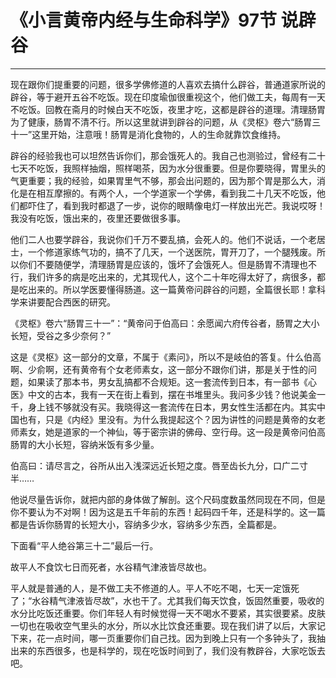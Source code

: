 # 《小言黄帝内经与生命科学》97节 说辟谷

------

现在跟你们提重要的问题，很多学佛修道的人喜欢去搞什么辟谷，普通道家所说的辟谷，等于避开五谷不吃饭。现在印度瑜伽很重视这个，他们做工夫，每周有一天不吃饭。回教在斋月的时候白天不吃饭，夜里才吃，这都是辟谷的道理。清理肠胃为了健康，肠胃不清不行。所以这里就讲到辟谷的问题，从《灵枢》卷六“肠胃三十一”这里开始，注意哦！肠胃是消化食物的，人的生命就靠饮食维持。

辟谷的经验我也可以坦然告诉你们，那会饿死人的。我自己也测验过，曾经有二十七天不吃饭，我照样抽烟，照样喝茶，因为水分很重要。但是你要晓得，胃里头的气更重要；我的经验，如果胃里气不够，那会出问题的，因为那个胃是那么大，消化是在相互摩擦的。有两个人，一个学道家一个学佛，看到我二十几天不吃饭，他们都吓住了，看到我时都退了一步，说你的眼睛像电灯一样放出光芒。我说哎呀！我没有吃饭，饿出来的，夜里还要做很多事。

他们二人也要学辟谷，我说你们千万不要乱搞，会死人的。他们不说话，一个老居士，一个修道家练气功的，搞不了几天，一个送医院，胃开刀了，一个腿残废。所以你们不要随便学，清理肠胃是应该的，饿坏了会饿死人。但是肠胃不清理也不行，我们许多的病是吃出来的，尤其现代人，这个二十年吃得太好了，病很多，都是吃出来的。所以学医要懂得肠道。这一篇黄帝问辟谷的问题，全篇很长耶！拿科学来讲要配合西医的研究。

《灵枢》卷六“肠胃三十一”：“黄帝问于伯高曰：余愿闻六府传谷者，肠胃之大小长短，受谷之多少奈何？”

这是《灵枢》这一部分的文章，不属于《素问》，所以不是岐伯的答复。什么伯高啊、少俞啊，还有黄帝有个女老师素女，这一部分不跟你们讲，那是关于性的问题，如果读了那本书，男女乱搞都不合规矩。这一套流传到日本，有一部书《心医》中文的古本，我有一天在街上看到，摆在书堆里头。我问多少钱？他说美金一千，身上钱不够就没有买。我晓得这一套流传在日本，男女性生活都在内。其实中国也有，只是《内经》里没有。为什么我提起这个？因为讲性的问题是黄帝的女老师素女，她是道家的一个神仙，等于密宗讲的佛母、空行母。这一段是黄帝问伯高肠胃的大小长短，容纳米饭有多少量。

伯高曰：请尽言之，谷所从出入浅深远近长短之度。唇至齿长九分，口广二寸半……

他说尽量告诉你，就把内部的身体做了解剖。这个尺码度数虽然同现在不同，但是你不要认为不对啊！因为这是五千年前的东西！起码四千年，还是科学的。这一篇都是告诉你肠胃的长短大小，容纳多少水，容纳多少东西，全篇都是。

下面看“平人绝谷第三十二”最后一行。

故平人不食饮七日而死者，水谷精气津液皆尽故也。

平人就是普通的人，是不做工夫不修道的人。平人不吃不喝，七天一定饿死了；“水谷精气津液皆尽故”，水也干了。尤其我们每天饮食，饭固然重要，吸收的水分比吃饭还重要。你们年轻人有时候觉得一天不喝水不要紧，其实很要紧。皮肤一切也在吸收空气里头的水分，所以水比饮食还重要。现在我们讲了以后，大家记下来，花一点时间，哪一页重要你们自己找。因为到晚上只有一个多钟头了，我抽出来的东西很多，也是科学的，现在吃饭时间到了，我们没有教辟谷，大家吃饭去吧。